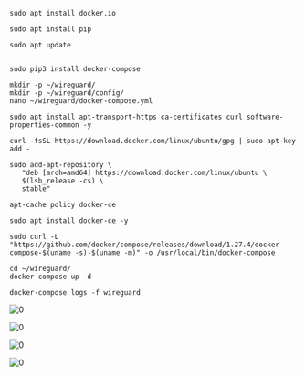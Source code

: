 
```
sudo apt install docker.io
```
```
sudo apt install pip
```
```
sudo apt update
```
```
```
```
sudo pip3 install docker-compose
```

```
mkdir -p ~/wireguard/
mkdir -p ~/wireguard/config/
nano ~/wireguard/docker-compose.yml

```

```
sudo apt install apt-transport-https ca-certificates curl software-properties-common -y

```

```
curl -fsSL https://download.docker.com/linux/ubuntu/gpg | sudo apt-key add -

```


```
sudo add-apt-repository \
   "deb [arch=amd64] https://download.docker.com/linux/ubuntu \
   $(lsb_release -cs) \
   stable"
```

```
apt-cache policy docker-ce
```
```
sudo apt install docker-ce -y
```

```
sudo curl -L "https://github.com/docker/compose/releases/download/1.27.4/docker-compose-$(uname -s)-$(uname -m)" -o /usr/local/bin/docker-compose
```

```
cd ~/wireguard/
docker-compose up -d
```

```
docker-compose logs -f wireguard
```
![0](https://github.com/JohnGrewe/WireGuard-Docker/assets/112670893/6a1a398a-157c-4272-93ac-89812ee138bf)

![0](https://github.com/JohnGrewe/WireGuard-Docker/assets/112670893/fb19d4f6-a0e0-4d21-bf7b-1579e1d638c5)

![0](https://github.com/JohnGrewe/WireGuard-Docker/assets/112670893/ebe92e06-5797-400d-854d-e6d150915d7e)

![0](https://github.com/JohnGrewe/WireGuard-Docker/assets/112670893/942e301c-aae6-4909-9076-95da4668411e)

